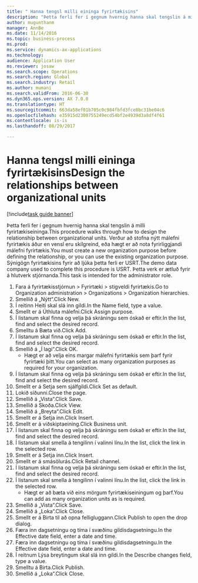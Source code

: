 ```yaml
--- 
title: " Hanna tengsl milli eininga fyrirtækisins"
description: "Þetta ferli fer í gegnum hvernig hanna skal tengslin á milli fyrirtækiseininga."
author: mugunthanm
manager: AnnBe
ms.date: 11/14/2016
ms.topic: business-process
ms.prod: 
ms.service: dynamics-ax-applications
ms.technology: 
audience: Application User
ms.reviewer: josaw
ms.search.scope: Operations
ms.search.region: Global
ms.search.industry: Retail
ms.author: mumani
ms.search.validFrom: 2016-06-30
ms.dyn365.ops.version: AX 7.0.0
ms.translationtype: HT
ms.sourcegitcommit: 663da58ef01b705c0c984fbfd3fce8bc31be04c6
ms.openlocfilehash: e35915d2300755249ecd54bf2e4939d3a8df4f61
ms.contentlocale: is-is
ms.lasthandoff: 08/29/2017

---
```

# <a name="design-the-relationships-between-organizational-units"></a><span data-ttu-id="e3a4b-103"> Hanna tengsl milli eininga fyrirtækisins</span><span class="sxs-lookup"><span data-stu-id="e3a4b-103">Design the relationships between organizational units</span></span>

[!include[task guide banner](../includes/task-guide-banner.md)]

<span data-ttu-id="e3a4b-104">Þetta ferli fer í gegnum hvernig hanna skal tengslin á milli fyrirtækiseininga.</span><span class="sxs-lookup"><span data-stu-id="e3a4b-104">This procedure walks through how to design the relationship between organizational units.</span></span> <span data-ttu-id="e3a4b-105">Verður að stofna nýtt málefni fyrirtækis áður en vensl  eru skilgreind, eða hægt er að nota fyrirliggjandi málefni fyrirtækis.</span><span class="sxs-lookup"><span data-stu-id="e3a4b-105">You must create a new organization purpose before defining the relationship, or you can use the existing organization purpose.</span></span> <span data-ttu-id="e3a4b-106">Sýnigögn fyrirtækisins fyrir að ljúka þetta ferli er USRT.</span><span class="sxs-lookup"><span data-stu-id="e3a4b-106">The demo data company used to complete this procedure is USRT.</span></span> <span data-ttu-id="e3a4b-107">Þetta verk er ætluð fyrir á hlutverk stjórnanda.</span><span class="sxs-lookup"><span data-stu-id="e3a4b-107">This task is intended for the administrator role.</span></span>

1. <span data-ttu-id="e3a4b-108">Fara á fyrirtækisstjórnun > Fyrirtæki > stigveldi fyrirtækis.</span><span class="sxs-lookup"><span data-stu-id="e3a4b-108">Go to Organization administration > Organizations > Organization hierarchies.</span></span>
2. <span data-ttu-id="e3a4b-109">Smellið á „Nýtt“.</span><span class="sxs-lookup"><span data-stu-id="e3a4b-109">Click New.</span></span>
3. <span data-ttu-id="e3a4b-110">Í reitinn Heiti skal slá inn gildi.</span><span class="sxs-lookup"><span data-stu-id="e3a4b-110">In the Name field, type a value.</span></span>
4. <span data-ttu-id="e3a4b-111">Smellt er á Úthluta málefni.</span><span class="sxs-lookup"><span data-stu-id="e3a4b-111">Click Assign purpose.</span></span>
5. <span data-ttu-id="e3a4b-112">Í listanum skal finna og velja þá skráningu sem óskað er eftir.</span><span class="sxs-lookup"><span data-stu-id="e3a4b-112">In the list, find and select the desired record.</span></span>
6. <span data-ttu-id="e3a4b-113">Smelltu á Bæta við.</span><span class="sxs-lookup"><span data-stu-id="e3a4b-113">Click Add.</span></span>
7. <span data-ttu-id="e3a4b-114">Í listanum skal finna og velja þá skráningu sem óskað er eftir.</span><span class="sxs-lookup"><span data-stu-id="e3a4b-114">In the list, find and select the desired record.</span></span>
8. <span data-ttu-id="e3a4b-115">Smellið á „Í lagi“.</span><span class="sxs-lookup"><span data-stu-id="e3a4b-115">Click OK.</span></span>
    * <span data-ttu-id="e3a4b-116">Hægt er að velja eins margar málefni fyrirtækis sem þarf fyrir fyrirtæki þitt.</span><span class="sxs-lookup"><span data-stu-id="e3a4b-116">You can select as many organization purposes as required for your organization.</span></span>  
9. <span data-ttu-id="e3a4b-117">Í listanum skal finna og velja þá skráningu sem óskað er eftir.</span><span class="sxs-lookup"><span data-stu-id="e3a4b-117">In the list, find and select the desired record.</span></span>
10. <span data-ttu-id="e3a4b-118">Smellt er á Setja sem sjálfgildi.</span><span class="sxs-lookup"><span data-stu-id="e3a4b-118">Click Set as default.</span></span>
11. <span data-ttu-id="e3a4b-119">Lokið síðunni.</span><span class="sxs-lookup"><span data-stu-id="e3a4b-119">Close the page.</span></span>
12. <span data-ttu-id="e3a4b-120">Smellið á „Vista“.</span><span class="sxs-lookup"><span data-stu-id="e3a4b-120">Click Save.</span></span>
13. <span data-ttu-id="e3a4b-121">Smellið á Skoða.</span><span class="sxs-lookup"><span data-stu-id="e3a4b-121">Click View.</span></span>
14. <span data-ttu-id="e3a4b-122">Smellið á „Breyta“.</span><span class="sxs-lookup"><span data-stu-id="e3a4b-122">Click Edit.</span></span>
15. <span data-ttu-id="e3a4b-123">Smellt er á Setja inn.</span><span class="sxs-lookup"><span data-stu-id="e3a4b-123">Click Insert.</span></span>
16. <span data-ttu-id="e3a4b-124">Smellt er á viðskiptaeining.</span><span class="sxs-lookup"><span data-stu-id="e3a4b-124">Click Business unit.</span></span>
17. <span data-ttu-id="e3a4b-125">Í listanum skal finna og velja þá skráningu sem óskað er eftir.</span><span class="sxs-lookup"><span data-stu-id="e3a4b-125">In the list, find and select the desired record.</span></span>
18. <span data-ttu-id="e3a4b-126">Í listanum skal smella á tengilinn í valinni línu.</span><span class="sxs-lookup"><span data-stu-id="e3a4b-126">In the list, click the link in the selected row.</span></span>
19. <span data-ttu-id="e3a4b-127">Smellt er á Setja inn.</span><span class="sxs-lookup"><span data-stu-id="e3a4b-127">Click Insert.</span></span>
20. <span data-ttu-id="e3a4b-128">Smellt er á smásölurás.</span><span class="sxs-lookup"><span data-stu-id="e3a4b-128">Click Retail channel.</span></span>
21. <span data-ttu-id="e3a4b-129">Í listanum skal finna og velja þá skráningu sem óskað er eftir.</span><span class="sxs-lookup"><span data-stu-id="e3a4b-129">In the list, find and select the desired record.</span></span>
22. <span data-ttu-id="e3a4b-130">Í listanum skal smella á tengilinn í valinni línu.</span><span class="sxs-lookup"><span data-stu-id="e3a4b-130">In the list, click the link in the selected row.</span></span>
    * <span data-ttu-id="e3a4b-131">Hægt er að bæta við eins mörgum fyrirtækiseiningum og þarf.</span><span class="sxs-lookup"><span data-stu-id="e3a4b-131">You can add as many organization units as is required.</span></span>  
23. <span data-ttu-id="e3a4b-132">Smellið á „Vista“.</span><span class="sxs-lookup"><span data-stu-id="e3a4b-132">Click Save.</span></span>
24. <span data-ttu-id="e3a4b-133">Smellið á „Loka“.</span><span class="sxs-lookup"><span data-stu-id="e3a4b-133">Click Close.</span></span>
25. <span data-ttu-id="e3a4b-134">Smellt er á Birta til að opna felligluggann.</span><span class="sxs-lookup"><span data-stu-id="e3a4b-134">Click Publish to open the drop dialog.</span></span>
26. <span data-ttu-id="e3a4b-135">Færa inn dagsetningu og tíma í svæðinu gildisdagsetningu.</span><span class="sxs-lookup"><span data-stu-id="e3a4b-135">In the Effective date field, enter a date and time.</span></span>
27. <span data-ttu-id="e3a4b-136">Færa inn dagsetningu og tíma í svæðinu gildisdagsetningu.</span><span class="sxs-lookup"><span data-stu-id="e3a4b-136">In the Effective date field, enter a date and time.</span></span>
28. <span data-ttu-id="e3a4b-137">Í reitnum Lýsa breytingum skal slá inn gildi.</span><span class="sxs-lookup"><span data-stu-id="e3a4b-137">In the Describe changes field, type a value.</span></span>
29. <span data-ttu-id="e3a4b-138">Smelltu á Birta.</span><span class="sxs-lookup"><span data-stu-id="e3a4b-138">Click Publish.</span></span>
30. <span data-ttu-id="e3a4b-139">Smellið á „Loka“.</span><span class="sxs-lookup"><span data-stu-id="e3a4b-139">Click Close.</span></span>


